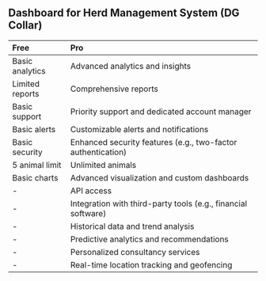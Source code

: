 
## Dashboard for Herd Management System (DG Collar)

| Free             | Pro                                                                |
| :--------------- | :----------------------------------------------------------------- |
| Basic analytics  | Advanced analytics and insights                                    |
| Limited reports  | Comprehensive reports                                              |
| Basic support    | Priority support and dedicated account manager                     |
| Basic alerts     | Customizable alerts and notifications                              |
| Basic security   | Enhanced security features (e.g., two-factor authentication)       |
| 5 animal limit   | Unlimited animals                                                  |
| Basic charts     | Advanced visualization and custom dashboards                       |
| -                | API access                                                          |
| -                | Integration with third-party tools (e.g., financial software)       |
| -                | Historical data and trend analysis                                 |
| -                | Predictive analytics and recommendations                           |
| -                | Personalized consultancy services                                  |
| -                | Real-time location tracking and geofencing                         |
